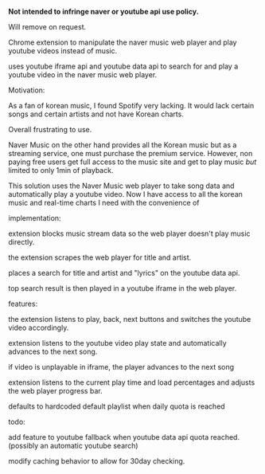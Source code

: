 __Not intended to infringe naver or youtube api use policy.__


Will remove on request.


Chrome extension to manipulate the naver music web player and play youtube videos instead of music.


uses youtube iframe api and youtube data api to search for and play a youtube video in the naver music web player.

Motivation:

  As a fan of korean music, I found Spotify very lacking. It would lack certain songs and certain artists and not have Korean charts. 
  
  Overall frustrating to use. 
  
  Naver Music on the other hand provides all the Korean music but as a streaming service, one must purchase the premium service. However, non paying free users get full access to the music site and get to play music _but_ limited to only 1min of playback. 

  This solution uses the Naver Music web player to take song data and automatically play a youtube video. 
  Now I have access to all the korean music and real-time charts I need with the convenience of


implementation:

extension blocks music stream data so the web player doesn't play music directly.

the extension scrapes the web player for title and artist.

places a search for title and artist and "lyrics" on the youtube data api.

top search result is then played in a youtube iframe in the web player.




features:

the extension listens to play, back, next buttons and switches the youtube video accordingly.

extension listens to the youtube video play state and automatically advances to the next song.

if video is unplayable in iframe, the player advances to the next song

extension listens to the current play time and load percentages and adjusts the web player progress bar.

defaults to hardcoded default playlist when daily quota is reached




todo:

add feature to youtube fallback when youtube data api quota reached. (possibly an automatic youtube search)

modify caching behavior to allow for 30day checking.
